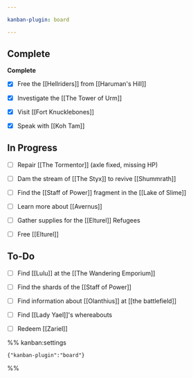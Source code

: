 ```yaml
---

kanban-plugin: board

---
```


## Complete

**Complete**
- [x] Free the [[Hellriders]] from [[Haruman's Hill]]
- [x] Investigate the [[The Tower of Urm]]
- [x] Visit [[Fort Knucklebones]]
- [x] Speak with [[Koh Tam]]


## In Progress

- [ ] Repair [[The Tormentor]] (axle fixed, missing HP)
- [ ] Dam the stream of [[The Styx]] to revive [[Shummrath]]
- [ ] Find the [[Staff of Power]] fragment in the [[Lake of Slime]]
- [ ] Learn more about [[Avernus]]
- [ ] Gather supplies for the [[Elturel]] Refugees
- [ ] Free [[Elturel]]


## To-Do

- [ ] Find [[Lulu]] at the [[The Wandering Emporium]]
- [ ] Find the shards of the [[Staff of Power]]
- [ ] Find information about [[Olanthius]] at [[the battlefield]]
- [ ] Find [[Lady Yael]]'s whereabouts
- [ ] Redeem [[Zariel]]




%% kanban:settings
```
{"kanban-plugin":"board"}
```
%%